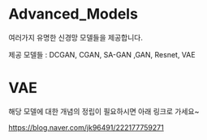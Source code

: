 # Advanced_Models
여러가지 유명한 신경망 모델들을 제공합니다.

제공 모델들 : DCGAN, CGAN, SA-GAN ,GAN, Resnet, VAE

# VAE

해당 모델에 대한 개념의 정립이 필요하시면 아래 링크로 가세요~

https://blog.naver.com/jk96491/222177759271
